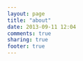 ```yaml
---
layout: page
title: "about"
date: 2013-09-11 12:04
comments: true
sharing: true
footer: true
---
```

